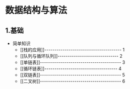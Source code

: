 
# 数据结构与算法

## 1.基础
- 简单知识
    - [[栈的应用]]-------------------------------------- 1
    - [[队列与循环队列]]------------------------------  2
    - [[单链表]]----------------------------------------  3
    - [[循环链表]]------------------------------------    4
    - [[双链表]]----------------------------------------  5
    - [[二叉树]]----------------------------------------  6

